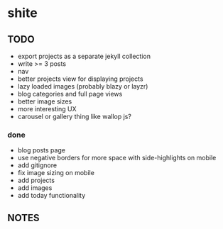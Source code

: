# shite

## TODO
 * export projects as a separate jekyll collection
 * write >= 3 posts
 * nav
 * better projects view for displaying projects
 * lazy loaded images (probably blazy or layzr)
 * blog categories and full page views
 * better image sizes
 * more interesting UX
 * carousel or gallery thing like wallop js?

### done
 * blog posts page
 * use negative borders for more space with side-highlights on mobile
 * add gitignore
 * fix image sizing on mobile
 * add projects
 * add images
 * add today functionality

## NOTES